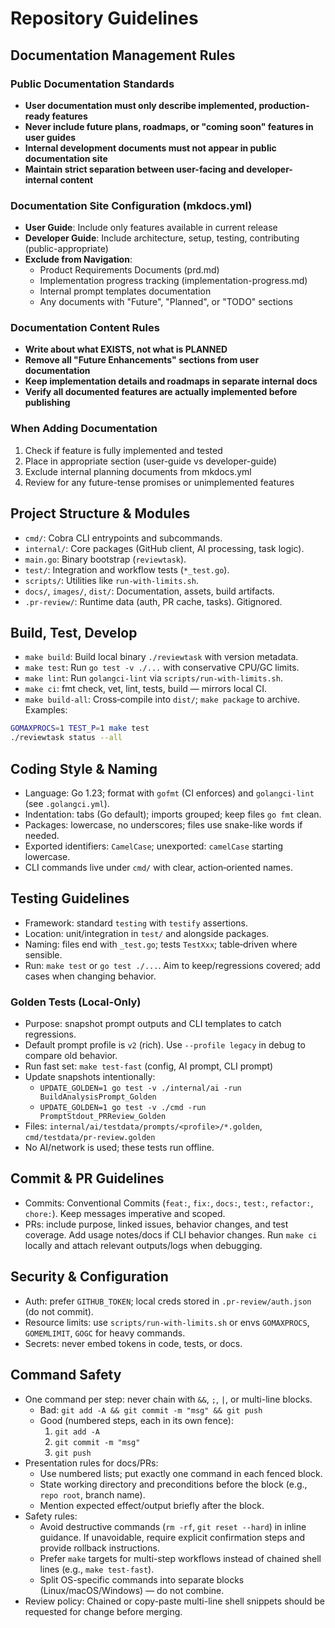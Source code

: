 # Repository Guidelines

## Documentation Management Rules

### Public Documentation Standards
- **User documentation must only describe implemented, production-ready features**
- **Never include future plans, roadmaps, or "coming soon" features in user guides**
- **Internal development documents must not appear in public documentation site**
- **Maintain strict separation between user-facing and developer-internal content**

### Documentation Site Configuration (mkdocs.yml)
- **User Guide**: Include only features available in current release
- **Developer Guide**: Include architecture, setup, testing, contributing (public-appropriate)
- **Exclude from Navigation**:
  - Product Requirements Documents (prd.md)
  - Implementation progress tracking (implementation-progress.md)
  - Internal prompt templates documentation
  - Any documents with "Future", "Planned", or "TODO" sections

### Documentation Content Rules
- **Write about what EXISTS, not what is PLANNED**
- **Remove all "Future Enhancements" sections from user documentation**
- **Keep implementation details and roadmaps in separate internal docs**
- **Verify all documented features are actually implemented before publishing**

### When Adding Documentation
1. Check if feature is fully implemented and tested
2. Place in appropriate section (user-guide vs developer-guide)
3. Exclude internal planning documents from mkdocs.yml
4. Review for any future-tense promises or unimplemented features

## Project Structure & Modules
- `cmd/`: Cobra CLI entrypoints and subcommands.
- `internal/`: Core packages (GitHub client, AI processing, task logic).
- `main.go`: Binary bootstrap (`reviewtask`).
- `test/`: Integration and workflow tests (`*_test.go`).
- `scripts/`: Utilities like `run-with-limits.sh`.
- `docs/`, `images/`, `dist/`: Documentation, assets, build artifacts.
- `.pr-review/`: Runtime data (auth, PR cache, tasks). Gitignored.

## Build, Test, Develop
- `make build`: Build local binary `./reviewtask` with version metadata.
- `make test`: Run `go test -v ./...` with conservative CPU/GC limits.
- `make lint`: Run `golangci-lint` via `scripts/run-with-limits.sh`.
- `make ci`: fmt check, vet, lint, tests, build — mirrors local CI.
- `make build-all`: Cross‑compile into `dist/`; `make package` to archive.
Examples:
```bash
GOMAXPROCS=1 TEST_P=1 make test
./reviewtask status --all
```

## Coding Style & Naming
- Language: Go 1.23; format with `gofmt` (CI enforces) and `golangci-lint` (see `.golangci.yml`).
- Indentation: tabs (Go default); imports grouped; keep files `go fmt` clean.
- Packages: lowercase, no underscores; files use snake-like words if needed.
- Exported identifiers: `CamelCase`; unexported: `camelCase` starting lowercase.
- CLI commands live under `cmd/` with clear, action‑oriented names.

## Testing Guidelines
- Framework: standard `testing` with `testify` assertions.
- Location: unit/integration in `test/` and alongside packages.
- Naming: files end with `_test.go`; tests `TestXxx`; table‑driven where sensible.
- Run: `make test` or `go test ./...`. Aim to keep/regressions covered; add cases when changing behavior.

### Golden Tests (Local-Only)
- Purpose: snapshot prompt outputs and CLI templates to catch regressions.
- Default prompt profile is `v2` (rich). Use `--profile legacy` in debug to compare old behavior.
- Run fast set: `make test-fast` (config, AI prompt, CLI prompt)
- Update snapshots intentionally:
  - `UPDATE_GOLDEN=1 go test -v ./internal/ai -run BuildAnalysisPrompt_Golden`
  - `UPDATE_GOLDEN=1 go test -v ./cmd -run PromptStdout_PRReview_Golden`
- Files: `internal/ai/testdata/prompts/<profile>/*.golden`, `cmd/testdata/pr-review.golden`
- No AI/network is used; these tests run offline.

## Commit & PR Guidelines
- Commits: Conventional Commits (`feat:`, `fix:`, `docs:`, `test:`, `refactor:`, `chore:`). Keep messages imperative and scoped.
- PRs: include purpose, linked issues, behavior changes, and test coverage. Add usage notes/docs if CLI behavior changes. Run `make ci` locally and attach relevant outputs/logs when debugging.

## Security & Configuration
- Auth: prefer `GITHUB_TOKEN`; local creds stored in `.pr-review/auth.json` (do not commit). 
- Resource limits: use `scripts/run-with-limits.sh` or envs `GOMAXPROCS`, `GOMEMLIMIT`, `GOGC` for heavy commands.
- Secrets: never embed tokens in code, tests, or docs.

## Command Safety
- One command per step: never chain with `&&`, `;`, `|`, or multi-line blocks.
  - Bad: `git add -A && git commit -m "msg" && git push`
  - Good (numbered steps, each in its own fence):
    1) `git add -A`
    2) `git commit -m "msg"`
    3) `git push`
- Presentation rules for docs/PRs:
  - Use numbered lists; put exactly one command in each fenced block.
  - State working directory and preconditions before the block (e.g., `repo root`, branch name).
  - Mention expected effect/output briefly after the block.
- Safety rules:
  - Avoid destructive commands (`rm -rf`, `git reset --hard`) in inline guidance. If unavoidable, require explicit confirmation steps and provide rollback instructions.
  - Prefer `make` targets for multi-step workflows instead of chained shell lines (e.g., `make test-fast`).
  - Split OS-specific commands into separate blocks (Linux/macOS/Windows) — do not combine.
- Review policy: Chained or copy-paste multi-line shell snippets should be requested for change before merging.
